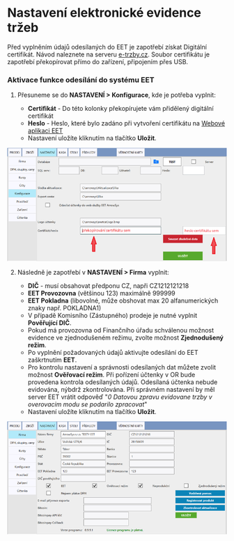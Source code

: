 # Nastavení elektronické evidence tržeb

Před vyplněním údajů odesílaných do EET je zapotřebí získat Digitální certifikát. Návod naleznete na serveru [e-trzby.cz](http://www.etrzby.cz/cs/webova-aplikace-EET-a-certifikaty). Soubor certifikátu je zapotřebí překopírovat přímo do zařízení, připojením přes USB.

### Aktivace funkce odesílání do systému EET

1. Přesuneme se do **NASTAVENÍ > Konfigurace**, kde je potřeba vyplnit:
   
   - **Certifikát** - Do této kolonky překopírujete vám přidělený digitální certifikát
   - **Heslo** - Heslo, které bylo zadáno při vytvoření certifikátu na [Webové aplikaci EET](http://adisspr.mfcr.cz/adistc/adis/idpr_pub/eet/eet_sluzby.faces)
   - Nastavení uložíte kliknutím na tlačítko **Uložit**. 
   
![](img/companyEET1.png)
   
2. Následně je zapotřebí v **NASTAVENÍ > Firma** vyplnit:

   - **DIČ** - musí obsahovat předponu CZ, napři CZ1212121218
   - **EET Provozovna** (většinou 123) maximálně 999999
   - **EET Pokladna** (libovolné, může obshovat max 20 alfanumerických znaky např. POKLADNA1)
   - V případě Komisního (Zástupného) prodeje je nutné vyplnit **Pověřující DIČ**.
   - Pokud má provozovna od Finančního úřadu schválenou možnost evidence ve zjednodušeném režimu, zvolte možnost **Zjednodušený režim**.
   - Po vyplnění požadovaných údajů aktivujte odesílání do EET zaškrtnutím **EET**. 
   - Pro kontrolu nastavení a správnosti odesílaných dat můžete zvolit možnost **Ověřovací režim**. Při pořízení účtenky v OR bude     
     provedena kontrola odesílaných údajů. Odesílaná účtenka nebude evidována, nýbdrž zkontrolována. Při správném nastavení by měl server 
     EET vrátit odpověď "*0 Datovou zpravu evidovane trzby v overovacim modu se podarilo zpracovat*"
   - Nastavení uložíte kliknutím na tlačítko **Uložit**. 

![](img/companyEET2.png)
